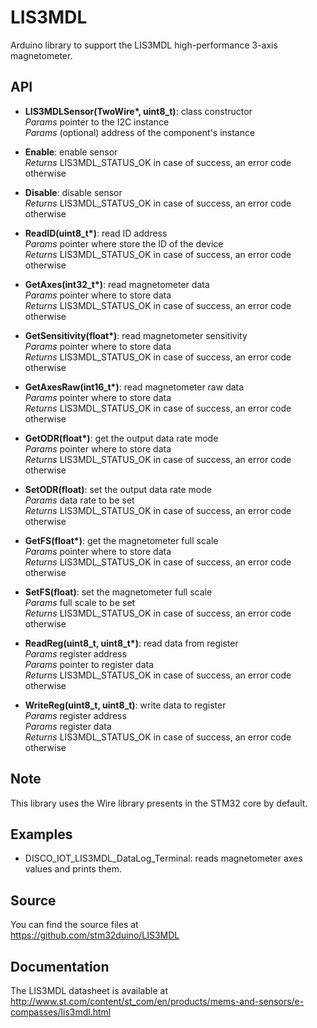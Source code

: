 # LIS3MDL

Arduino library to support the LIS3MDL high-performance 3-axis magnetometer.

## API

* **LIS3MDLSensor(TwoWire\*, uint8_t)**: class constructor  
_Params_ pointer to the I2C instance  
_Params_ (optional) address of the component's instance  

* **Enable**: enable sensor  
_Returns_ LIS3MDL_STATUS_OK in case of success, an error code otherwise  

* **Disable**: disable sensor  
_Returns_ LIS3MDL_STATUS_OK in case of success, an error code otherwise  

* **ReadID(uint8_t\*)**: read ID address  
_Params_ pointer where store the ID of the device  
_Returns_ LIS3MDL_STATUS_OK in case of success, an error code otherwise  

* **GetAxes(int32_t\*)**: read magnetometer data  
_Params_ pointer where to store data  
_Returns_ LIS3MDL_STATUS_OK in case of success, an error code otherwise  

* **GetSensitivity(float\*)**: read magnetometer sensitivity  
_Params_ pointer where to store data  
_Returns_ LIS3MDL_STATUS_OK in case of success, an error code otherwise  

* **GetAxesRaw(int16_t\*)**: read magnetometer raw data  
_Params_ pointer where to store data  
_Returns_ LIS3MDL_STATUS_OK in case of success, an error code otherwise  

* **GetODR(float\*)**: get the output data rate mode  
_Params_ pointer where to store data  
_Returns_ LIS3MDL_STATUS_OK in case of success, an error code otherwise  

* **SetODR(float)**: set the output data rate mode  
_Params_ data rate to be set  
_Returns_ LIS3MDL_STATUS_OK in case of success, an error code otherwise  

* **GetFS(float\*)**: get the magnetometer full scale  
_Params_ pointer where to store data  
_Returns_ LIS3MDL_STATUS_OK in case of success, an error code otherwise  

* **SetFS(float)**: set the magnetometer full scale  
_Params_ full scale to be set  
_Returns_ LIS3MDL_STATUS_OK in case of success, an error code otherwise  

* **ReadReg(uint8_t, uint8_t\*)**: read data from register  
_Params_ register address  
_Params_ pointer to register data  
_Returns_ LIS3MDL_STATUS_OK in case of success, an error code otherwise  

* **WriteReg(uint8_t, uint8_t)**: write data to register  
_Params_ register address  
_Params_ register data  
_Returns_ LIS3MDL_STATUS_OK in case of success, an error code otherwise  

## Note

This library uses the Wire library presents in the STM32 core by default.

## Examples

* DISCO_IOT_LIS3MDL_DataLog_Terminal: reads magnetometer axes values and prints them.

## Source

You can find the source files at  
https://github.com/stm32duino/LIS3MDL

## Documentation

The LIS3MDL datasheet is available at  
http://www.st.com/content/st_com/en/products/mems-and-sensors/e-compasses/lis3mdl.html
